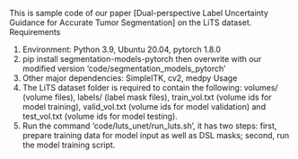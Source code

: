 This is sample code of our paper [Dual-perspective Label Uncertainty Guidance for Accurate Tumor Segmentation] on the LiTS dataset.
Requirements
1) Environment: Python 3.9, Ubuntu 20.04, pytorch 1.8.0
2) pip install segmentation-models-pytorch
then overwrite with our modified version ‘code/segmentation_models_pytorch’
3) Other major dependencies: SimpleITK, cv2, medpy
Usage
1) The LiTS dataset folder is required to contain the following: volumes/ (volume files), labels/ 
(label mask files), train_vol.txt (volume ids for model training), valid_vol.txt (volume ids for 
model validation) and test_vol.txt (volume ids for model testing).
2) Run the command ‘code/luts_unet/run_luts.sh’, it has two steps: first, prepare training data for 
model input as well as DSL masks; second, run the model training script.

